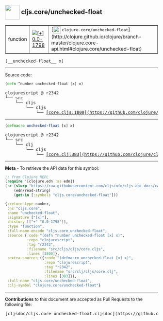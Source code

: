 ## <img width="48px" valign="middle" src="http://i.imgur.com/Hi20huC.png"> cljs.core/unchecked-float

 <table border="1">
<tr>

<td>function</td>
<td><a href="https://github.com/cljsinfo/cljs-api-docs/tree/0.0-1798"><img valign="middle" alt="[+] 0.0-1798" src="https://img.shields.io/badge/+-0.0--1798-lightgrey.svg"></a> </td>
<td>
[<img height="24px" valign="middle" src="http://i.imgur.com/1GjPKvB.png"> <samp>clojure.core/unchecked-float</samp>](http://clojure.github.io/clojure/branch-master/clojure.core-api.html#clojure.core/unchecked-float)
</td>
</tr>
</table>

 <samp>
(__unchecked-float__ x)<br>
</samp>

---





Source code:

```clj
(defn ^number unchecked-float [x] x)
```

 <pre>
clojurescript @ r2342
└── src
    └── cljs
        └── cljs
            └── <ins>[core.cljs:1800](https://github.com/clojure/clojurescript/blob/r2342/src/cljs/cljs/core.cljs#L1800)</ins>
</pre>


---

```clj
(defmacro unchecked-float [x] x)
```

 <pre>
clojurescript @ r2342
└── src
    └── clj
        └── cljs
            └── <ins>[core.clj:383](https://github.com/clojure/clojurescript/blob/r2342/src/clj/cljs/core.clj#L383)</ins>
</pre>

---

__Meta__ - To retrieve the API data for this symbol:

```clj
;; from Clojure REPL
(require '[clojure.edn :as edn])
(-> (slurp "https://raw.githubusercontent.com/cljsinfo/cljs-api-docs/catalog/cljs-api.edn")
    (edn/read-string)
    (get-in [:symbols "cljs.core/unchecked-float"]))
```

```clj
{:return-type number,
 :ns "cljs.core",
 :name "unchecked-float",
 :signature ["[x]"],
 :history [["+" "0.0-1798"]],
 :type "function",
 :full-name-encode "cljs.core_unchecked-float",
 :source {:code "(defn ^number unchecked-float [x] x)",
          :repo "clojurescript",
          :tag "r2342",
          :filename "src/cljs/cljs/core.cljs",
          :lines [1800]},
 :extra-sources ({:code "(defmacro unchecked-float [x] x)",
                  :repo "clojurescript",
                  :tag "r2342",
                  :filename "src/clj/cljs/core.clj",
                  :lines [383]}),
 :full-name "cljs.core/unchecked-float",
 :clj-symbol "clojure.core/unchecked-float"}

```

---

__Contributions__ to this document are accepted as Pull Requests to the following file:

 <pre>
[cljsdoc/cljs.core_unchecked-float.cljsdoc](https://github.com/cljsinfo/cljs-api-docs/blob/master/cljsdoc/cljs.core_unchecked-float.cljsdoc)
</pre>

